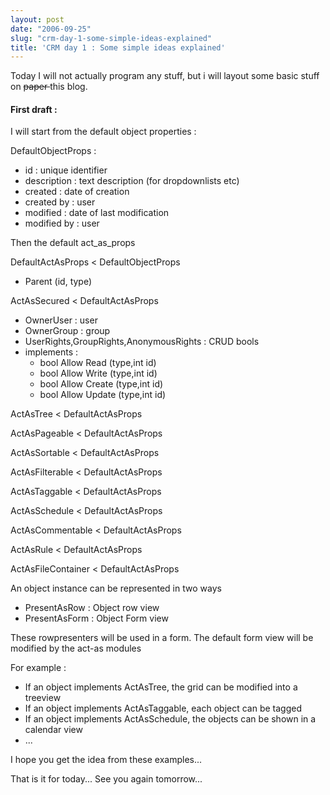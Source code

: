 ```yaml
---
layout: post
date: "2006-09-25"
slug: "crm-day-1-some-simple-ideas-explained"
title: 'CRM day 1 : Some simple ideas explained'
---
```


<p>
Today I will not actually program any stuff, but i will layout some basic stuff on <strike>paper </strike>this blog.
</p>
<h4>First draft :</h4>
<p>
I will start from the default object properties :
</p>
<p>
DefaultObjectProps :
</p>
<ul>
	<li>id : unique identifier </li>
	<li>description : text description (for dropdownlists etc) </li>
	<li>created : date of creation </li>
	<li>created by : user </li>
	<li>modified : date of last modification </li>
	<li>modified by : user</li>
</ul>
<p>
Then the default act_as_props
</p>
<p>
DefaultActAsProps &lt; DefaultObjectProps
</p>
<ul>
	<li>Parent (id, type)</li>
</ul>
<p>
ActAsSecured &lt; DefaultActAsProps
</p>
<ul>
	<li>OwnerUser : user </li>
	<li>OwnerGroup : group </li>
	<li>UserRights,GroupRights,AnonymousRights : CRUD bools </li>
	<li>implements : 
	<ul>
		<li>bool Allow Read (type,int id) </li>
		<li>bool Allow Write (type,int id) </li>
		<li>bool Allow Create (type,int id) </li>
		<li>bool Allow Update (type,int id)</li>
	</ul>
	</li>
</ul>
<p>
ActAsTree &lt; DefaultActAsProps
</p>
<p>
ActAsPageable &lt; DefaultActAsProps
</p>
<p>
ActAsSortable &lt; DefaultActAsProps
</p>
<p>
ActAsFilterable &lt; DefaultActAsProps
</p>
<p>
ActAsTaggable &lt; DefaultActAsProps
</p>
<p>
ActAsSchedule &lt; DefaultActAsProps
</p>
<p>
ActAsCommentable &lt; DefaultActAsProps
</p>
<p>
ActAsRule &lt; DefaultActAsProps
</p>
<p>
ActAsFileContainer &lt; DefaultActAsProps
</p>
<p>
An object instance can be represented in two ways
</p>
<ul>
	<li>PresentAsRow : Object row view </li>
	<li>PresentAsForm : Object Form view</li>
</ul>
<p>
These rowpresenters will be&nbsp;used in a form. The default form view will be modified by the act-as modules
</p>
<p>
For example :
</p>
<ul>
	<li>If an object implements ActAsTree, the&nbsp;grid&nbsp;can be modified into a treeview </li>
	<li>If an object implements ActAsTaggable, each&nbsp;object can be tagged </li>
	<li>If an object implements ActAsSchedule, the objects can be shown in a calendar view </li>
	<li>...&nbsp;</li>
</ul>
<p>
I hope you get the idea from these examples...
</p>
<p>
That is it for today... See you again tomorrow...
</p>
